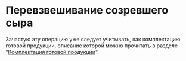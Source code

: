 ﻿# Перевзвешивание созревшего сыра


Зачастую эту операцию уже следует учитывать, как комплектацию готовой продукции, описание которой можно прочитать в разделе "[Комплектация готовой продукции](../../MarkedProduction/AccountingProduction/CompletingWithScales/readme.md)".